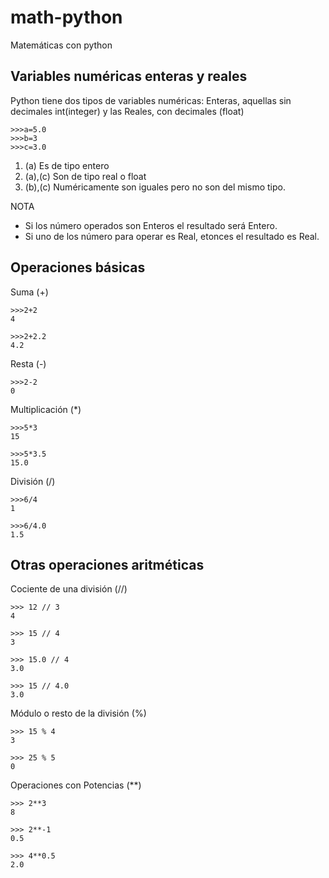 math-python
===========

Matemáticas con python

Variables numéricas enteras y reales
---
Python tiene dos tipos de variables numéricas: Enteras, aquellas sin decimales int(integer) y las Reales, con decimales (float) 
```
>>>a=5.0
>>>b=3
>>>c=3.0
```
1. (a) Es de tipo entero
2. (a),(c) Son de tipo real o float
3. (b),(c) Numéricamente son iguales pero no son del mismo tipo.

NOTA
* Si los número operados son Enteros el resultado será Entero.
* Si uno de los número para operar es Real, etonces el resultado es Real.

Operaciones básicas
---
Suma (+)
```
>>>2+2
4
```
```
>>>2+2.2
4.2
```
Resta (-)
```
>>>2-2
0
```
Multiplicación (*)
```
>>>5*3
15
```
```
>>>5*3.5
15.0
```
División (/)
```
>>>6/4
1
```
```
>>>6/4.0
1.5
```

Otras operaciones aritméticas
---
Cociente de una división (//)
```
>>> 12 // 3
4
```
```
>>> 15 // 4
3
```
```
>>> 15.0 // 4
3.0
```
```
>>> 15 // 4.0
3.0
```
Módulo o resto de la división (%)
```
>>> 15 % 4
3
```
```
>>> 25 % 5
0
```
Operaciones con Potencias (**)
```
>>> 2**3    
8
```
```
>>> 2**-1  
0.5
```
```
>>> 4**0.5
2.0
